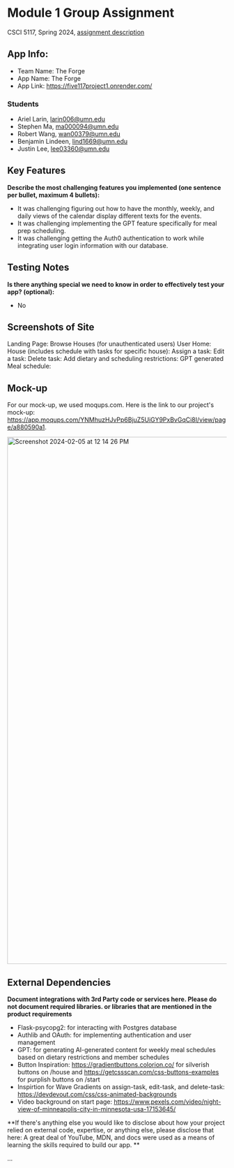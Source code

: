 # Module 1 Group Assignment

CSCI 5117, Spring 2024, [assignment description](https://canvas.umn.edu/courses/413159/pages/project-1)

## App Info:

* Team Name: The Forge
* App Name: The Forge
* App Link: https://five117project1.onrender.com/

### Students

* Ariel Larin, larin006@umn.edu
* Stephen Ma, ma000094@umn.edu
* Robert Wang, wan00379@umn.edu
* Benjamin Lindeen, lind1669@umn.edu
* Justin Lee, lee03360@umn.edu


## Key Features

**Describe the most challenging features you implemented
(one sentence per bullet, maximum 4 bullets):**

* It was challenging figuring out how to have the monthly, weekly, and daily views of the calendar display different texts for the events.
* It was challenging implementing the GPT feature specifically for meal prep scheduling.
* It was challenging getting the Auth0 authentication to work while integrating user login information with our database.

## Testing Notes

**Is there anything special we need to know in order to effectively test your app? (optional):**

* No


## Screenshots of Site
Landing Page:
Browse Houses (for unauthenticated users)
User Home: 
House (includes schedule with tasks for specific house):
Assign a task:
Edit a task:
Delete task:
Add dietary and scheduling restrictions:
GPT generated Meal schedule:


## Mock-up 

For our mock-up, we used moqups.com. Here is the link to our project's mock-up: https://app.moqups.com/YNMhuzHJvPp6BjuZ5UiGY9PxBvGqCi8I/view/page/a880590a1.



<img width="1208" alt="Screenshot 2024-02-05 at 12 14 26 PM" src="https://github.com/csci5117s24/project-1-the-forge/assets/96703864/78e60ac7-31e3-41c6-b734-8515e09d562b">

## External Dependencies

**Document integrations with 3rd Party code or services here.
Please do not document required libraries. or libraries that are mentioned in the product requirements**

* Flask-psycopg2: for interacting with Postgres database
* Authlib and OAuth: for implementing authentication and user management
* GPT: for generating AI-generated content for weekly meal schedules based on dietary restrictions and member schedules
* Button Inspiration: https://gradientbuttons.colorion.co/ for silverish buttons on /house and https://getcssscan.com/css-buttons-examples for purplish buttons on /start
* Inspirtion for Wave Gradients on assign-task, edit-task, and delete-task: https://devdevout.com/css/css-animated-backgrounds
* Video background on start page: https://www.pexels.com/video/night-view-of-minneapolis-city-in-minnesota-usa-17153645/

**If there's anything else you would like to disclose about how your project
relied on external code, expertise, or anything else, please disclose that
here:
  A great deal of YouTube, MDN, and docs were used as a means of learning the skills required to build our app.
**

...
